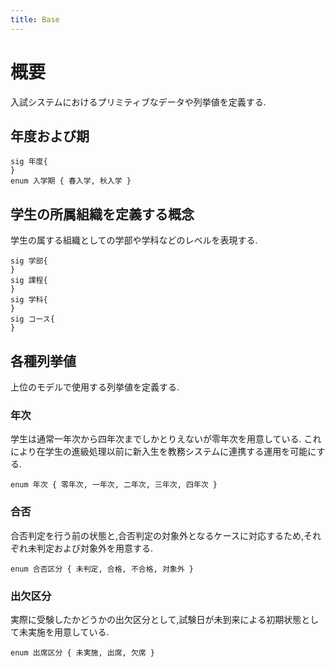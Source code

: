 ```yaml
---
title: Base
---
```


# 概要

入試システムにおけるプリミティブなデータや列挙値を定義する.

## 年度および期

```alloy
sig 年度{
}
enum 入学期 { 春入学, 秋入学 }
```

## 学生の所属組織を定義する概念

学生の属する組織としての学部や学科などのレベルを表現する.

```alloy
sig 学部{
}
sig 課程{
}
sig 学科{
}
sig コース{
}
```

## 各種列挙値

上位のモデルで使用する列挙値を定義する.

### 年次

学生は通常一年次から四年次までしかとりえないが零年次を用意している.
これにより在学生の進級処理以前に新入生を教務システムに連携する運用を可能にする.

```alloy
enum 年次 { 零年次, 一年次, 二年次, 三年次, 四年次 }
```

### 合否

合否判定を行う前の状態と,合否判定の対象外となるケースに対応するため,それぞれ未判定および対象外を用意する.

```alloy
enum 合否区分 { 未判定, 合格, 不合格, 対象外 }
```

### 出欠区分

実際に受験したかどうかの出欠区分として,試験日が未到来による初期状態として未実施を用意している.

```alloy
enum 出席区分 { 未実施, 出席, 欠席 }
```
